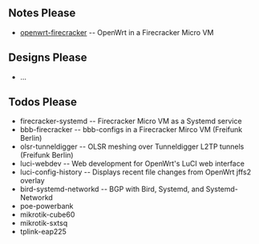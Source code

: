 
## Notes Please

- [openwrt-firecracker](openwrt-firecracker/) -- OpenWrt in a Firecracker Micro VM

## Designs Please

- ...

## Todos Please

- firecracker-systemd -- Firecracker Micro VM as a Systemd service
- bbb-firecracker -- bbb-configs in a Firecracker Mirco VM (Freifunk Berlin)
- olsr-tunneldigger -- OLSR meshing over Tunneldigger L2TP tunnels (Freifunk Berlin)
- luci-webdev -- Web development for OpenWrt's LuCI web interface
- luci-config-history -- Displays recent file changes from OpenWrt jffs2 overlay
- bird-systemd-networkd -- BGP with Bird, Systemd, and Systemd-Networkd
- poe-powerbank
- mikrotik-cube60
- mikrotik-sxtsq
- tplink-eap225
